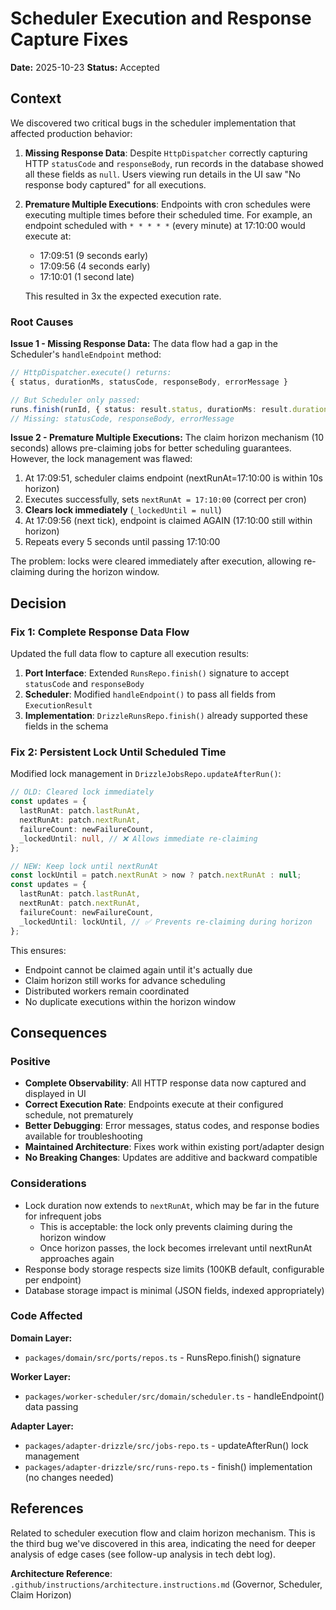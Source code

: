 # Scheduler Execution and Response Capture Fixes

**Date:** 2025-10-23
**Status:** Accepted

## Context

We discovered two critical bugs in the scheduler implementation that affected production behavior:

1. **Missing Response Data**: Despite `HttpDispatcher` correctly capturing HTTP `statusCode` and `responseBody`, run records in the database showed all these fields as `null`. Users viewing run details in the UI saw "No response body captured" for all executions.

2. **Premature Multiple Executions**: Endpoints with cron schedules were executing multiple times before their scheduled time. For example, an endpoint scheduled with `* * * * *` (every minute) at 17:10:00 would execute at:
   - 17:09:51 (9 seconds early)
   - 17:09:56 (4 seconds early)
   - 17:10:01 (1 second late)
   
   This resulted in 3x the expected execution rate.

### Root Causes

**Issue 1 - Missing Response Data:**
The data flow had a gap in the Scheduler's `handleEndpoint` method:
```typescript
// HttpDispatcher.execute() returns:
{ status, durationMs, statusCode, responseBody, errorMessage }

// But Scheduler only passed:
runs.finish(runId, { status: result.status, durationMs: result.durationMs })
// Missing: statusCode, responseBody, errorMessage
```

**Issue 2 - Premature Multiple Executions:**
The claim horizon mechanism (10 seconds) allows pre-claiming jobs for better scheduling guarantees. However, the lock management was flawed:

1. At 17:09:51, scheduler claims endpoint (nextRunAt=17:10:00 is within 10s horizon)
2. Executes successfully, sets `nextRunAt = 17:10:00` (correct per cron)
3. **Clears lock immediately** (`_lockedUntil = null`)
4. At 17:09:56 (next tick), endpoint is claimed AGAIN (17:10:00 still within horizon)
5. Repeats every 5 seconds until passing 17:10:00

The problem: locks were cleared immediately after execution, allowing re-claiming during the horizon window.

## Decision

### Fix 1: Complete Response Data Flow

Updated the full data flow to capture all execution results:

1. **Port Interface**: Extended `RunsRepo.finish()` signature to accept `statusCode` and `responseBody`
2. **Scheduler**: Modified `handleEndpoint()` to pass all fields from `ExecutionResult`
3. **Implementation**: `DrizzleRunsRepo.finish()` already supported these fields in the schema

### Fix 2: Persistent Lock Until Scheduled Time

Modified lock management in `DrizzleJobsRepo.updateAfterRun()`:

```typescript
// OLD: Cleared lock immediately
const updates = {
  lastRunAt: patch.lastRunAt,
  nextRunAt: patch.nextRunAt,
  failureCount: newFailureCount,
  _lockedUntil: null, // ❌ Allows immediate re-claiming
};

// NEW: Keep lock until nextRunAt
const lockUntil = patch.nextRunAt > now ? patch.nextRunAt : null;
const updates = {
  lastRunAt: patch.lastRunAt,
  nextRunAt: patch.nextRunAt,
  failureCount: newFailureCount,
  _lockedUntil: lockUntil, // ✅ Prevents re-claiming during horizon
};
```

This ensures:
- Endpoint cannot be claimed again until it's actually due
- Claim horizon still works for advance scheduling
- Distributed workers remain coordinated
- No duplicate executions within the horizon window

## Consequences

### Positive

- **Complete Observability**: All HTTP response data now captured and displayed in UI
- **Correct Execution Rate**: Endpoints execute at their configured schedule, not prematurely
- **Better Debugging**: Error messages, status codes, and response bodies available for troubleshooting
- **Maintained Architecture**: Fixes work within existing port/adapter design
- **No Breaking Changes**: Updates are additive and backward compatible

### Considerations

- Lock duration now extends to `nextRunAt`, which may be far in the future for infrequent jobs
  - This is acceptable: the lock only prevents claiming during the horizon window
  - Once horizon passes, the lock becomes irrelevant until nextRunAt approaches again
- Response body storage respects size limits (100KB default, configurable per endpoint)
- Database storage impact is minimal (JSON fields, indexed appropriately)

### Code Affected

**Domain Layer:**
- `packages/domain/src/ports/repos.ts` - RunsRepo.finish() signature

**Worker Layer:**
- `packages/worker-scheduler/src/domain/scheduler.ts` - handleEndpoint() data passing

**Adapter Layer:**
- `packages/adapter-drizzle/src/jobs-repo.ts` - updateAfterRun() lock management
- `packages/adapter-drizzle/src/runs-repo.ts` - finish() implementation (no changes needed)

## References

Related to scheduler execution flow and claim horizon mechanism. This is the third bug we've discovered in this area, indicating the need for deeper analysis of edge cases (see follow-up analysis in tech debt log).

**Architecture Reference**: `.github/instructions/architecture.instructions.md` (Governor, Scheduler, Claim Horizon)
